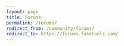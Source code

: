 ```yaml
---
layout: page
title: Forums
permalink: /forums/
redirect_from: /community/forums/
redirect_to: https://forums.fusetools.com/
---
```

